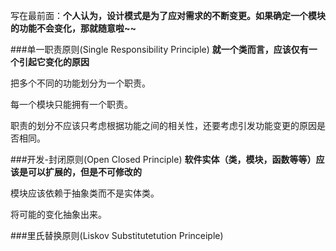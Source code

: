写在最前面：**个人认为，设计模式是为了应对需求的不断变更。如果确定一个模块的功能不会变化，那就随意啦~~**

###单一职责原则(Single Responsibility Principle)
**就一个类而言，应该仅有一个引起它变化的原因**

把多个不同的功能划分为一个职责。

每一个模块只能拥有一个职责。

职责的划分不应该只考虑根据功能之间的相关性，还要考虑引发功能变更的原因是否相同。



###开发-封闭原则(Open Closed Principle)
**软件实体（类，模块，函数等等）应该是可以扩展的，但是不可修改的**


模块应该依赖于抽象类而不是实体类。

将可能的变化抽象出来。


###里氏替换原则(Liskov Substitutetution Princeiple)